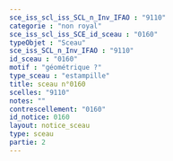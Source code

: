 ```yaml
---
sce_iss_scl_iss_SCL_n_Inv_IFAO : "9110"
categorie : "non royal"
sce_iss_scl_iss_SCE_id_sceau : "0160"
typeObjet : "Sceau"
sce_iss_SCL_n_Inv_IFAO : "9110"
id_sceau : "0160"
motif : "géométrique ?"
type_sceau : "estampille"
title: sceau n°0160
scelles: "9110"
notes: ""
contrescellement: "0160"
id_notice: 0160
layout: notice_sceau
type: sceau
partie: 2
---
```

